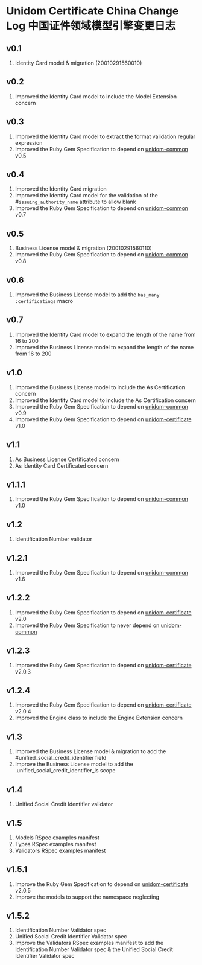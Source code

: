 # Unidom Certificate China Change Log 中国证件领域模型引擎变更日志

## v0.1
1. Identity Card model & migration (20010291560010)

## v0.2
1. Improved the Identity Card model to include the Model Extension concern

## v0.3
1. Improved the Identity Card model to extract the format validation regular expression
2. Improved the Ruby Gem Specification to depend on [unidom-common](https://github.com/topbitdu/unidom-common) v0.5

## v0.4
1. Improved the Identity Card migration
2. Improved the Identity Card model for the validation of the #``issuing_authority_name`` attribute to allow blank
3. Improved the Ruby Gem Specification to depend on [unidom-common](https://github.com/topbitdu/unidom-common) v0.7

## v0.5
1. Business License model & migration (20010291560110)
2. Improved the Ruby Gem Specification to depend on [unidom-common](https://github.com/topbitdu/unidom-common) v0.8

## v0.6
1. Improved the Business License model to add the ``has_many :certificatings`` macro

## v0.7
1. Improved the Identity Card model to expand the length of the name from 16 to 200
2. Improved the Business License model to expand the length of the name from 16 to 200

## v1.0
1. Improved the Business License model to include the As Certification concern
2. Improved the Identity Card model to include the As Certification concern
3. Improved the Ruby Gem Specification to depend on [unidom-common](https://github.com/topbitdu/unidom-common) v0.9
4. Improved the Ruby Gem Specification to depend on [unidom-certificate](https://github.com/topbitdu/unidom-certificate) v1.0

## v1.1
1. As Business License Certificated concern
2. As Identity Card Certificated concern

## v1.1.1
1. Improved the Ruby Gem Specification to depend on [unidom-common](https://github.com/topbitdu/unidom-common) v1.0

## v1.2
1. Identification Number validator

## v1.2.1
1. Improved the Ruby Gem Specification to depend on [unidom-common](https://github.com/topbitdu/unidom-common) v1.6

## v1.2.2
1. Improved the Ruby Gem Specification to depend on [unidom-certificate](https://github.com/topbitdu/unidom-certificate) v2.0
2. Improved the Ruby Gem Specification to never depend on [unidom-common](https://github.com/topbitdu/unidom-common)

## v1.2.3
1. Improved the Ruby Gem Specification to depend on [unidom-certificate](https://github.com/topbitdu/unidom-certificate) v2.0.3

## v1.2.4
1. Improved the Ruby Gem Specification to depend on [unidom-certificate](https://github.com/topbitdu/unidom-certificate) v2.0.4
2. Improved the Engine class to include the Engine Extension concern

## v1.3
1. Improved the Business License model & migration to add the #unified_social_credit_identifier field
2. Improve the Business License model to add the .unified_social_credit_identifier_is scope

## v1.4
1. Unified Social Credit Identifier validator

## v1.5
1. Models RSpec examples manifest
2. Types RSpec examples manifest
3. Validators RSpec examples manifest

## v1.5.1
1. Improve the Ruby Gem Specification to depend on [unidom-certificate](https://github.com/topbitdu/unidom-certificate) v2.0.5
2. Improve the models to support the namespace neglecting

## v1.5.2
1. Identification Number Validator spec
2. Unified Social Credit Identifier Validator spec
3. Improve the Validators RSpec examples manifest to add the Identification Number Validator spec & the Unified Social Credit Identifier Validator spec
